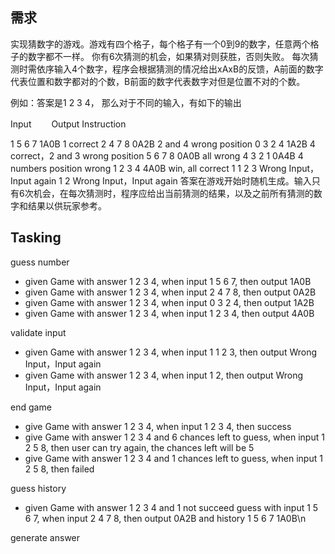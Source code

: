 ## 需求
实现猜数字的游戏。游戏有四个格子，每个格子有一个0到9的数字，任意两个格子的数字都不一样。
你有6次猜测的机会，如果猜对则获胜，否则失败。
每次猜测时需依序输入4个数字，程序会根据猜测的情况给出xAxB的反馈，A前面的数字代表位置和数字都对的个数，B前面的数字代表数字对但是位置不对的个数。

例如：答案是1 2 3 4， 那么对于不同的输入，有如下的输出

Input　　    Output             Instruction

1 5 6 7        1A0B                 1 correct
2 4 7 8        0A2B                 2 and 4 wrong position
0 3 2 4        1A2B                 4 correct，2 and 3 wrong position
5 6 7 8        0A0B                 all wrong
4 3 2 1        0A4B                 4 numbers position wrong
1 2 3 4        4A0B                 win, all correct
1 1 2 3      Wrong Input，Input again
1 2            Wrong Input，Input again
答案在游戏开始时随机生成。输入只有6次机会，在每次猜测时，程序应给出当前猜测的结果，以及之前所有猜测的数字和结果以供玩家参考。


## Tasking
guess number
- given Game with answer 1 2 3 4, when input 1 5 6 7, then output 1A0B
- given Game with answer 1 2 3 4, when input 2 4 7 8, then output 0A2B
- given Game with answer 1 2 3 4, when input 0 3 2 4, then output 1A2B
- given Game with answer 1 2 3 4, when input 1 2 3 4, then output 4A0B

validate input
- given Game with answer 1 2 3 4, when input 1 1 2 3, then output Wrong Input，Input again
- given Game with answer 1 2 3 4, when input 1 2, then output Wrong Input，Input again

end game
- give Game with answer 1 2 3 4, when input 1 2 3 4, then success
- give Game with answer 1 2 3 4 and 6 chances left to guess, when input 1 2 5 8, then user can try again, the chances left will be 5
- give Game with answer 1 2 3 4 and 1 chances left to guess, when input 1 2 5 8, then failed

guess history
- given Game with answer 1 2 3 4 and 1 not succeed guess with input 1 5 6 7, when input 2 4 7 8, then output 0A2B and history 1 5 6 7  1A0B\n

generate answer
  